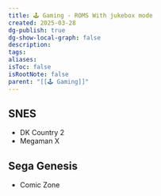 ```yaml
---
title: 🕹️ Gaming - ROMS With jukebox mode
created: 2025-03-28
dg-publish: true
dg-show-local-graph: false
description: 
tags: 
aliases: 
isToc: false
isRootNote: false
parent: "[[🕹️ Gaming]]"
---
```

## SNES
* DK Country 2
* Megaman X
## Sega Genesis
* Comic Zone
